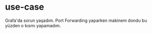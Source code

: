 # use-case

Grafa'da sorun yaşadım. Port Forwarding yaparken makinem dondu bu yüzden o kısmı yapamadım.
